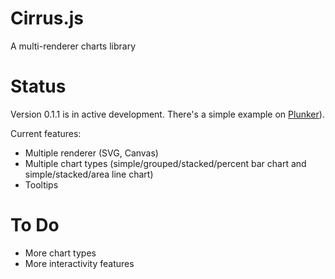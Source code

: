 # Cirrus.js
A multi-renderer charts library

# Status
Version 0.1.1 is in active development. There's a simple example on [Plunker](http://plnkr.co/edit/3QVrDlABkmtNzUCvyjwL?p=preview)).

Current features:

* Multiple renderer (SVG, Canvas)
* Multiple chart types (simple/grouped/stacked/percent bar chart and simple/stacked/area line chart)
* Tooltips


# To Do
* More chart types
* More interactivity features
